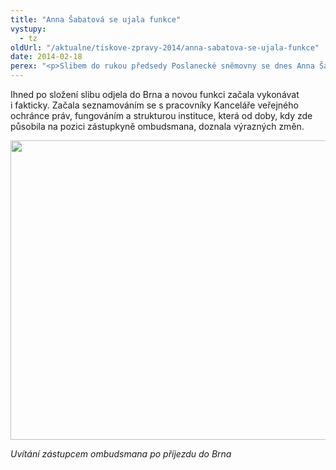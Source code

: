 ```yaml
---
title: "Anna Šabatová se ujala funkce"
vystupy:
  - tz
oldUrl: "/aktualne/tiskove-zpravy-2014/anna-sabatova-se-ujala-funkce"
date: 2014-02-18
perex: "<p>Slibem do rukou předsedy Poslanecké sněmovny se dnes Anna Šabatová ujala funkce veřejné ochránkyně práv.</p>"
---
```


<!-- imported from the old website -->

<p>Ihned po složení slibu odjela do Brna a novou funkci začala vykonávat i fakticky. Začala seznamováním se s pracovníky Kanceláře veřejného ochránce práv, fungováním a strukturou instituce, která od doby, kdy zde působila na pozici zástupkyně ombudsmana, doznala výrazných změn.</p><p><img src="/uploads-import/uploads/RTEmagicC_prijezd-VOP-03.jpg.jpg" height="479" width="601" alt="" /></p><p><em>Uvítání zástupcem ombudsmana po příjezdu do Brna</em></p>
